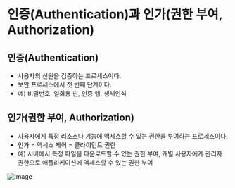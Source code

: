 # 인증(Authentication)과 인가(권한 부여, Authorization)

## 인증(Authentication)
- 사용자의 신원을 검증하는 프로세스이다.
- 보안 프로세스에서 첫 번째 단계이다.
- 예) 비밀번호, 일회용 핀, 인증 앱, 생체인식

## 인가(권한 부여, Authorization)
- 사용자에게 특정 리소스나 기능에 액세스할 수 있는 권한을 부여하는 프로세스이다.
- 인가 = 액세스 제어 = 클라이언트 권한
- 예) 서버에서 특정 파일을 다운로드할 수 있는 권한 부여, 개별 사용자에게 관리자 권한으로 애플리케이션에 액세스할 수 있는 권한 부여


![image](https://user-images.githubusercontent.com/42468263/213202910-4546708a-c965-4fd1-936f-b95bd4982d6a.png)
